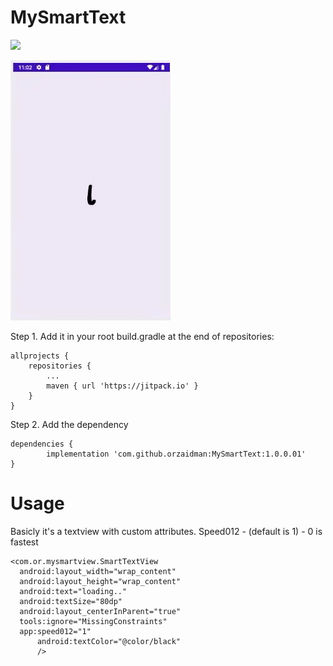 # MySmartText
[![](https://jitpack.io/v/orzaidman/MySmartText.svg)](https://jitpack.io/#orzaidman/MySmartText)

![](https://github.com/orzaidman/MySmartText/blob/master/smart.gif)

Step 1. Add it in your root build.gradle at the end of repositories:

	allprojects {
		repositories {
			...
			maven { url 'https://jitpack.io' }
		}
	}
Step 2. Add the dependency

	dependencies {
	        implementation 'com.github.orzaidman:MySmartText:1.0.0.01'
	}
	
	
	
# Usage
Basicly it's a textview with custom attributes.
Speed012 - (default is 1) - 0 is fastest
  ```
  <com.or.mysmartview.SmartTextView
    android:layout_width="wrap_content"
    android:layout_height="wrap_content"
    android:text="loading.."
    android:textSize="80dp"
    android:layout_centerInParent="true"
    tools:ignore="MissingConstraints"
    app:speed012="1"
        android:textColor="@color/black"
        />

